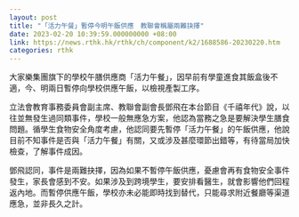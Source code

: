 ```yaml
---
layout: post
title: "「活力午餐」暫停今明午飯供應　教聯會稱屬兩難抉擇"
date: 2023-02-20 10:39:59.000000000 +08:00
link: https://news.rthk.hk/rthk/ch/component/k2/1688586-20230220.htm
categories: rthk
---
```


大家樂集團旗下的學校午膳供應商「活力午餐」，因早前有學童進食其飯盒後不適，今、明兩日暫停向學校供應午飯，以檢視產製工序。

立法會教育事務委員會副主席、教聯會副會長鄧飛在本台節目《千禧年代》說，以往並無發生過同類事件，學校一般無應急方案，他認為當務之急是要解決學生膳食問題。循學生食物安全角度考慮，他認同要先暫停「活力午餐」的午飯供應，他說目前不知事件是否與「活力午餐」有關，又或涉及甚麼環節出錯等，有待當局加快檢查，了解事件成因。

鄧飛認同，事件是兩難抉擇，因為如果不暫停午飯供應，憂慮會再有食物安全事件發生，家長會感到不安。如果涉及到跨境學生，要安排看醫生，就會影響他們回程返內地。而暫停供應午飯，學校亦未必能即時找到替代，只能尋求附近餐廳等渠道應急，並非長久之計。
